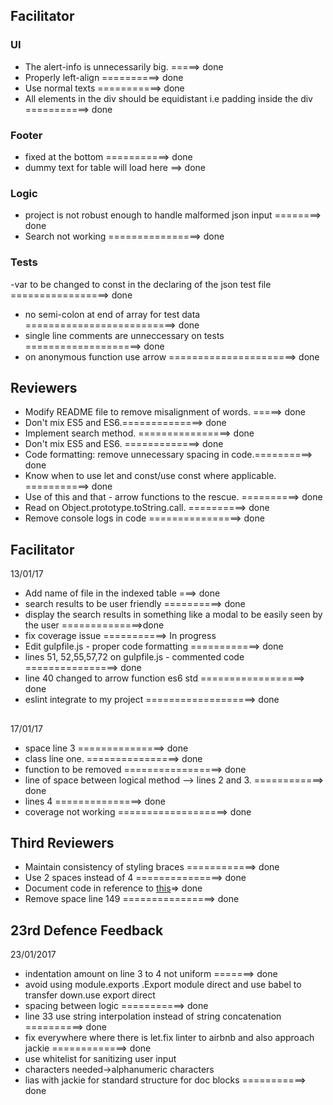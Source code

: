 ## Facilitator

### UI 
- The alert-info is unnecessarily big. =====> done
- Properly left-align ==========> done
- Use normal texts  ===========> done 
- All elements in the div should be equidistant i.e padding inside the div ===========> done

### Footer 
- fixed at the bottom ===========> done 
- dummy text for table will load here  ==> done

### Logic 
- project is not robust enough to handle malformed json input ========> done
- Search not working ================> done

### Tests

-var to be changed to const in the declaring of the json test file  =================> done
- no semi-colon at end of array for test data ==========================> done
- single line comments are unneccessary on tests ====================> done
- on anonymous function use arrow  ======================> done

## Reviewers

- Modify README file to remove misalignment of words.    =====> done
- Don't mix ES5 and ES6.==============> done
- Implement search method. ================> done
- Don't mix ES5 and ES6. =============> done
- Code formatting: remove unnecessary spacing in code.==========> done
- Know when to use let and const/use const where applicable. ===========> done
- Use of this and that - arrow functions to the rescue. ==========> done
- Read on Object.prototype.toString.call. ==========> done
- Remove console logs in code ================> done

## Facilitator
13/01/17
- Add name of file in the indexed table ===> done
- search results to be user friendly ==========> done
- display the search results in something like a modal to be easily seen by the user  ==============>done
- fix coverage issue ===========> In progress
- Edit gulpfile.js - proper code formatting  ============> done
- lines 51, 52,55,57,72 on gulpfile.js - commented code  ================> done
- line 40 changed to arrow function es6 std ==================> done
- eslint integrate to my project ===================> done


## 
17/01/17
- space line 3  ===============> done
- class line one. ================> done
- function to be removed  =================> done
- line of space between logical method --> lines 2 and 3. ============> done 
- lines 4  ===============> done
- coverage not working ===================> done

## Third Reviewers
- Maintain consistency of styling braces ============> done
- Use 2 spaces instead of 4 ===============> done
- Document code in reference to <a href="http://usejsdoc.org/howto-es2015-classes.html">this</a>=> done
- Remove space line 149 ================> done


## 23rd Defence Feedback
23/01/2017
- indentation amount on line 3 to 4 not uniform =======> done
- avoid using module.exports .Export module direct and use babel to transfer down.use export direct
- spacing between logic ===========> done
- line 33 use string interpolation instead of string concatenation  ==========> done
- fix everywhere where there is let.fix linter to airbnb and also approach jackie =============> done
- use whitelist for sanitizing user input
- characters needed->alphanumeric characters
- lias with jackie for standard structure for doc blocks ===========> done